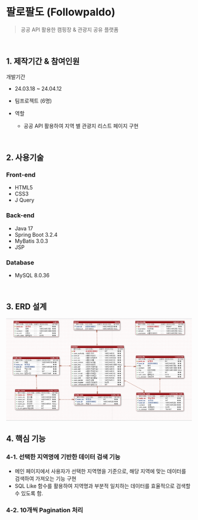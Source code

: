 # 팔로팔도 (Followpaldo)
> 공공 API 활용한 캠핑장 & 관광지 공유 플랫폼
<br/>

## 1. 제작기간 & 참여인원
개발기간 
- 24.03.18 ~ 24.04.12

- 팀프로젝트 (6명)
- 역할 
    - 공공 API 활용하여 지역 별 관광지 리스트 페이지 구현

<br/>

## 2. 사용기술
### **Front-end**
- HTML5
- CSS3
- J Query

### **Back-end**
- Java 17
- Spring Boot 3.2.4
- MyBatis 3.0.3
- JSP

### **Database**
- MySQL 8.0.36

<br/>

## 3. ERD 설계
![erdfile](/images/밤양갱erd.png)
<br/>

## 4. 핵심 기능

### 4-1. 선택한 지역명에 기반한 데이터 검색 기능
- 메인 페이지에서 사용자가 선택한 지역명을 기준으로, 해당 지역에 맞는 데이터를 검색하여 가져오는 기능 구현
- SQL Like 함수를 활용하여 지역명과 부분적 일치하는 데이터를 효율적으로 검색할 수 있도록 함.

### 4-2. 10개씩 Pagination 처리